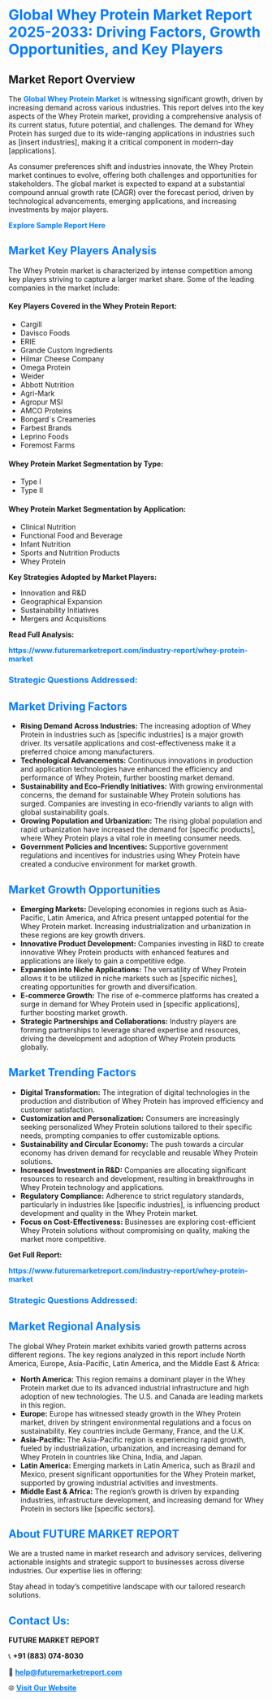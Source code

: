 <h1 style="color: #007BFF;">Global Whey Protein Market Report 2025-2033: Driving Factors, Growth Opportunities, and Key Players</h1>

<section id="overview">
<h2>Market Report Overview</h2>
<p>The <a href="https://www.futuremarketreport.com/industry-report/whey-protein-market" style="color: #007BFF; text-decoration: none;"><strong>Global Whey Protein Market</strong></a> is witnessing significant growth, driven by increasing demand across various industries. This report delves into the key aspects of the Whey Protein market, providing a comprehensive analysis of its current status, future potential, and challenges. The demand for Whey Protein has surged due to its wide-ranging applications in industries such as [insert industries], making it a critical component in modern-day [applications].</p>
<p>As consumer preferences shift and industries innovate, the Whey Protein market continues to evolve, offering both challenges and opportunities for stakeholders. The global market is expected to expand at a substantial compound annual growth rate (CAGR) over the forecast period, driven by technological advancements, emerging applications, and increasing investments by major players.</p>
</section>

<section id="overview">
<p><a href="https://www.futuremarketreport.com/request-sample/reportId=111116" style="color: #007BFF; text-decoration: none;"><strong>Explore Sample Report Here</strong></a></p>
</section>

<section id="key-players">
<h2 style="color: #007BFF;">Market Key Players Analysis</h2>
<p>The Whey Protein market is characterized by intense competition among key players striving to capture a larger market share. Some of the leading companies in the market include:</p>
<h4>Key Players Covered in the Whey Protein Report:</h4>
<ul><li>Cargill</li><li>Davisco Foods</li><li>ERIE</li><li>Grande Custom Ingredients</li><li>Hilmar Cheese Company</li><li>Omega Protein</li><li>Weider</li><li>Abbott Nutrition</li><li>Agri-Mark</li><li>Agropur MSI</li><li>AMCO Proteins</li><li>Bongard`s Creameries</li><li>Farbest Brands</li><li>Leprino Foods</li><li>Foremost Farms</li></ul>
<h4>Whey Protein Market Segmentation by Type:</h4>
<ul><li>Type I</li><li>Type II</li></ul>

<h4>Whey Protein Market Segmentation by Application:</h4>
<ul><li>Clinical Nutrition</li><li>Functional Food and Beverage</li><li>Infant Nutrition</li><li>Sports and Nutrition Products</li><li>Whey Protein</li></ul>
<p><strong>Key Strategies Adopted by Market Players:</strong></p>
<ul>
<li>Innovation and R&D</li>
<li>Geographical Expansion</li>
<li>Sustainability Initiatives</li>
<li>Mergers and Acquisitions</li>
</ul>
</section>

<section>
<p><strong>Read Full Analysis: </strong></p><a href="https://www.futuremarketreport.com/industry-report/whey-protein-market" style="color: #007BFF; text-decoration: none;"><strong>https://www.futuremarketreport.com/industry-report/whey-protein-market</strong></a>
<h3 style="color: #007BFF;">Strategic Questions Addressed:</h3>
</section>

<section id="driving-factors">
<h2 style="color: #007BFF;">Market Driving Factors</h2>
<ul>
<li><strong>Rising Demand Across Industries:</strong> The increasing adoption of Whey Protein in industries such as [specific industries] is a major growth driver. Its versatile applications and cost-effectiveness make it a preferred choice among manufacturers.</li>
<li><strong>Technological Advancements:</strong> Continuous innovations in production and application technologies have enhanced the efficiency and performance of Whey Protein, further boosting market demand.</li>
<li><strong>Sustainability and Eco-Friendly Initiatives:</strong> With growing environmental concerns, the demand for sustainable Whey Protein solutions has surged. Companies are investing in eco-friendly variants to align with global sustainability goals.</li>
<li><strong>Growing Population and Urbanization:</strong> The rising global population and rapid urbanization have increased the demand for [specific products], where Whey Protein plays a vital role in meeting consumer needs.</li>
<li><strong>Government Policies and Incentives:</strong> Supportive government regulations and incentives for industries using Whey Protein have created a conducive environment for market growth.</li>
</ul>
</section>

<section id="growth-opportunities">
<h2 style="color: #007BFF;">Market Growth Opportunities</h2>
<ul>
<li><strong>Emerging Markets:</strong> Developing economies in regions such as Asia-Pacific, Latin America, and Africa present untapped potential for the Whey Protein market. Increasing industrialization and urbanization in these regions are key growth drivers.</li>
<li><strong>Innovative Product Development:</strong> Companies investing in R&D to create innovative Whey Protein products with enhanced features and applications are likely to gain a competitive edge.</li>
<li><strong>Expansion into Niche Applications:</strong> The versatility of Whey Protein allows it to be utilized in niche markets such as [specific niches], creating opportunities for growth and diversification.</li>
<li><strong>E-commerce Growth:</strong> The rise of e-commerce platforms has created a surge in demand for Whey Protein used in [specific applications], further boosting market growth.</li>
<li><strong>Strategic Partnerships and Collaborations:</strong> Industry players are forming partnerships to leverage shared expertise and resources, driving the development and adoption of Whey Protein products globally.</li>
</ul>
</section>

<section id="trending-factors">
<h2 style="color: #007BFF;">Market Trending Factors</h2>
<ul>
<li><strong>Digital Transformation:</strong> The integration of digital technologies in the production and distribution of Whey Protein has improved efficiency and customer satisfaction.</li>
<li><strong>Customization and Personalization:</strong> Consumers are increasingly seeking personalized Whey Protein solutions tailored to their specific needs, prompting companies to offer customizable options.</li>
<li><strong>Sustainability and Circular Economy:</strong> The push towards a circular economy has driven demand for recyclable and reusable Whey Protein solutions.</li>
<li><strong>Increased Investment in R&D:</strong> Companies are allocating significant resources to research and development, resulting in breakthroughs in Whey Protein technology and applications.</li>
<li><strong>Regulatory Compliance:</strong> Adherence to strict regulatory standards, particularly in industries like [specific industries], is influencing product development and quality in the Whey Protein market.</li>
<li><strong>Focus on Cost-Effectiveness:</strong> Businesses are exploring cost-efficient Whey Protein solutions without compromising on quality, making the market more competitive.</li>
</ul>
</section>

<section>
<p><strong>Get Full Report: </strong></p><a href="https://www.futuremarketreport.com/industry-report/whey-protein-market" style="color: #007BFF; text-decoration: none;"><strong>https://www.futuremarketreport.com/industry-report/whey-protein-market</strong></a>
<h3 style="color: #007BFF;">Strategic Questions Addressed:</h3>
</section>


<section id="regional-analysis">
<h2 style="color: #007BFF;">Market Regional Analysis</h2>
<p>The global Whey Protein market exhibits varied growth patterns across different regions. The key regions analyzed in this report include North America, Europe, Asia-Pacific, Latin America, and the Middle East & Africa:</p>
<ul>
<li><strong>North America:</strong> This region remains a dominant player in the Whey Protein market due to its advanced industrial infrastructure and high adoption of new technologies. The U.S. and Canada are leading markets in this region.</li>
<li><strong>Europe:</strong> Europe has witnessed steady growth in the Whey Protein market, driven by stringent environmental regulations and a focus on sustainability. Key countries include Germany, France, and the U.K.</li>
<li><strong>Asia-Pacific:</strong> The Asia-Pacific region is experiencing rapid growth, fueled by industrialization, urbanization, and increasing demand for Whey Protein in countries like China, India, and Japan.</li>
<li><strong>Latin America:</strong> Emerging markets in Latin America, such as Brazil and Mexico, present significant opportunities for the Whey Protein market, supported by growing industrial activities and investments.</li>
<li><strong>Middle East & Africa:</strong> The region’s growth is driven by expanding industries, infrastructure development, and increasing demand for Whey Protein in sectors like [specific sectors].</li>
</ul>
</section>

<footer>
<h2 style="color: #007BFF;">About FUTURE MARKET REPORT</h2>
<p>We are a trusted name in market research and advisory services, delivering actionable insights and strategic support to businesses across diverse industries. Our expertise lies in offering:</p>

<p>Stay ahead in today’s competitive landscape with our tailored research solutions.</p>

<h2 style="color: #007BFF;">Contact Us:</h2>
<p><strong>FUTURE MARKET REPORT</strong></p>
<p>📞 <strong>+91 (883) 074-8030</strong></p>
<p>📧 <strong><a href="mailto:help@futuremarketreport.com" style="color: #007BFF;">help@futuremarketreport.com</a></strong></p>
<p>🌐 <strong><a href="https://www.futuremarketreport.com/" style="color: #007BFF;">Visit Our Website</a></strong></p>
</footer>